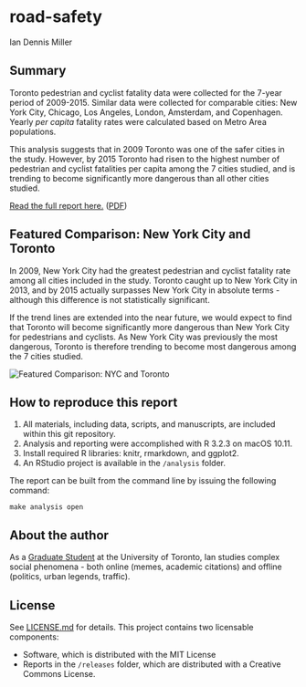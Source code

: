 # road-safety

Ian Dennis Miller

## Summary

Toronto pedestrian and cyclist fatality data were collected for the 7-year period of 2009-2015. Similar data were collected for comparable cities: New York City, Chicago, Los Angeles, London, Amsterdam, and Copenhagen. Yearly *per capita* fatality rates were calculated based on Metro Area populations.

This analysis suggests that in 2009 Toronto was one of the safer cities in the study.  However, by 2015 Toronto had risen to the highest number of pedestrian and cyclist fatalities per capita among the 7 cities studied, and is trending to become significantly more dangerous than all other cities studied.

[Read the full report here.](https://github.com/iandennismiller/road-safety/blob/master/releases/toronto-road-safety.md)
([PDF](https://github.com/iandennismiller/road-safety/blob/master/releases/toronto-road-safety.pdf))

## Featured Comparison: New York City and Toronto

In 2009, New York City had the greatest pedestrian and cyclist fatality rate among all cities included in the study.  Toronto caught up to New York City in 2013, and by 2015 actually surpasses New York City in absolute terms - although this difference is not statistically significant.

If the trend lines are extended into the near future, we would expect to find that Toronto will become significantly more dangerous than New York City for pedestrians and cyclists.  As New York City was previously the most dangerous, Toronto is therefore trending to become most dangerous among the 7 cities studied.

![Featured Comparison: NYC and Toronto](https://github.com/iandennismiller/road-safety/raw/master/releases/toronto-road-safety_files/figure-markdown_github/nyc_toronto-1.png)

## How to reproduce this report

1. All materials, including data, scripts, and manuscripts, are included within this git repository.
2. Analysis and reporting were accomplished with R 3.2.3 on macOS 10.11.
3. Install required R libraries: knitr, rmarkdown, and ggplot2.
4. An RStudio project is available in the `/analysis` folder.

The report can be built from the command line by issuing the following command:

    make analysis open

## About the author

As a [Graduate Student](http://imiller.utsc.utoronto.ca) at the University of Toronto, Ian studies complex social phenomena - both online (memes, academic citations) and offline (politics, urban legends, traffic).

## License

See [LICENSE.md](LICENSE.md) for details.  This project contains two licensable components:

- Software, which is distributed with the MIT License
- Reports in the `/releases` folder, which are distributed with a Creative Commons License.
